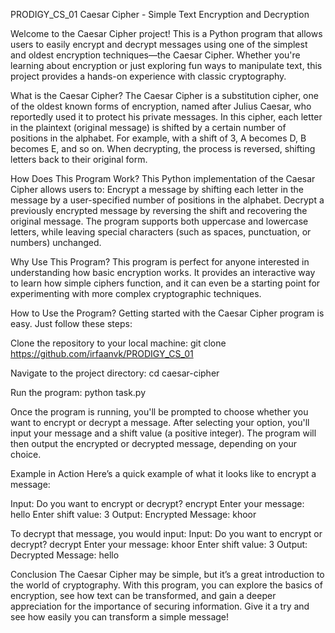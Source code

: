 PRODIGY_CS_01
Caesar Cipher - Simple Text Encryption and Decryption

Welcome to the Caesar Cipher project! This is a Python program that allows users to easily encrypt and decrypt messages using one of the simplest and oldest encryption techniques—the Caesar Cipher. Whether you're learning about encryption or just exploring fun ways to manipulate text, this project provides a hands-on experience with classic cryptography.

What is the Caesar Cipher? The Caesar Cipher is a substitution cipher, one of the oldest known forms of encryption, named after Julius Caesar, who reportedly used it to protect his private messages. In this cipher, each letter in the plaintext (original message) is shifted by a certain number of positions in the alphabet. For example, with a shift of 3, A becomes D, B becomes E, and so on. When decrypting, the process is reversed, shifting letters back to their original form.

How Does This Program Work? This Python implementation of the Caesar Cipher allows users to: Encrypt a message by shifting each letter in the message by a user-specified number of positions in the alphabet. Decrypt a previously encrypted message by reversing the shift and recovering the original message. The program supports both uppercase and lowercase letters, while leaving special characters (such as spaces, punctuation, or numbers) unchanged.

Why Use This Program? This program is perfect for anyone interested in understanding how basic encryption works. It provides an interactive way to learn how simple ciphers function, and it can even be a starting point for experimenting with more complex cryptographic techniques.

How to Use the Program? Getting started with the Caesar Cipher program is easy. Just follow these steps:

Clone the repository to your local machine: git clone https://github.com/irfaanvk/PRODIGY_CS_01

Navigate to the project directory: cd caesar-cipher

Run the program: python task.py

Once the program is running, you'll be prompted to choose whether you want to encrypt or decrypt a message. After selecting your option, you'll input your message and a shift value (a positive integer). The program will then output the encrypted or decrypted message, depending on your choice.

Example in Action Here’s a quick example of what it looks like to encrypt a message:

Input: Do you want to encrypt or decrypt? encrypt Enter your message: hello Enter shift value: 3 Output: Encrypted Message: khoor

To decrypt that message, you would input: Input: Do you want to encrypt or decrypt? decrypt Enter your message: khoor Enter shift value: 3 Output: Decrypted Message: hello

Conclusion The Caesar Cipher may be simple, but it’s a great introduction to the world of cryptography. With this program, you can explore the basics of encryption, see how text can be transformed, and gain a deeper appreciation for the importance of securing information. Give it a try and see how easily you can transform a simple message!

